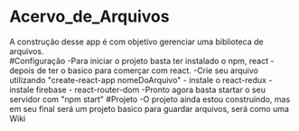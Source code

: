 # Acervo_de_Arquivos
A construção desse app é com objetivo gerenciar uma biblioteca de arquivos.<br>
#Configuração
  -Para iniciar o projeto basta ter instalado o npm, react
    - depois de ter o basico para comerçar com react.
      -Crie seu arquivo utilizando "create-react-app nomeDoArquivo"
        - instale o react-redux
        - instale firebase
        - react-router-dom
      -Pronto agora basta startar o seu servidor com "npm start"
#Projeto
  -O projeto ainda estou construindo, mas em seu final será um projeto basico para guardar arquivos, será como uma Wiki
